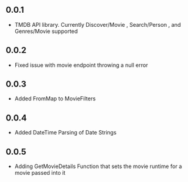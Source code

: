 ## 0.0.1

* TMDB API library. Currently Discover/Movie , Search/Person , and Genres/Movie supported

## 0.0.2
* Fixed issue with movie endpoint throwing a null error

## 0.0.3
* Added FromMap to MovieFilters

## 0.0.4
* Added DateTime Parsing of Date Strings

## 0.0.5 
* Adding GetMovieDetails Function that sets the movie runtime for a movie passed into it